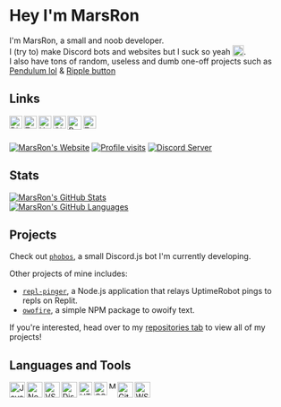 # Hey I'm MarsRon

I'm MarsRon, a small and noob developer.\
I (try to) make Discord bots and websites but I suck so yeah <img alt=":cri:" title=":cri:" width="20px" src="https://cdn.discordapp.com/emojis/745563112106754129.png" style="vertical-align: text-bottom" />.\
I also have tons of random, useless and dumb one-off projects such as [Pendulum lol](https://marsron.github.io/pendulum) & [Ripple button](https://marsron.github.io/ripple-button)



## Links

<a href="https://discord.gg/TSqw3jx">
	<img align="left" alt="Discord - MarsRon#7602" title="Discord - MarsRon#7602" width="23px" src="https://raw.githubusercontent.com/peterthehan/peterthehan/master/assets/discord.svg" />
</a>
<a href="https://twitter.com/MarsRon">
	<img align="left" alt="Twitter" title="Twitter" width="23px" src="https://raw.githubusercontent.com/peterthehan/peterthehan/master/assets/twitter.svg" />
</a>
<a href="https://www.youtube.com/c/marsron">
	<img align="left" alt="YouTube" title="YouTube" width="23px" src="https://raw.githubusercontent.com/peterthehan/peterthehan/master/assets/youtube.svg" />
</a>
<a href="https://github.com/MarsRon">
	<img align="left" alt="GitHub" title="GitHub" width="23px" src="https://raw.githubusercontent.com/peterthehan/peterthehan/master/assets/github.svg" />
</a>
<a href="https://replit.com/@MarsRon">
	<img align="left" alt="Replit" title="Replit" width="25px" src="https://upload.wikimedia.org/wikipedia/commons/b/b2/Repl.it_logo.svg" />
</a>
<a href="https://www.npmjs.com/~marsron">
	<img align="left" alt="Twitter" title="Twitter" width="23px" src="https://raw.githubusercontent.com/peterthehan/peterthehan/master/assets/npm.svg" />
</a>

<br />
<br />

[![MarsRon's Website](https://img.shields.io/badge/MarsRon%27s%20Website-%234169E1.svg?style=flat-square "MarsRon's Website")](https://marsron.github.io)
[![Profile visits](https://komarev.com/ghpvc/?username=marsron&color=4169E1&style=flat-square "Profile visits")](#hey-im-marsron)
[![Discord Server](https://img.shields.io/discord/728978543094005841?color=7289DA&logo=discord&style=flat-square&label=Server "Discord Server")](https://discord.gg/TSqw3jx)



## Stats

[![MarsRon's GitHub Stats](https://github-readme-stats.vercel.app/api?username=MarsRon&show_icons=true&theme=algolia "MarsRon's GitHub Stats")](https://github.com/MarsRon?tab=repositories)\
[![MarsRon's GitHub Languages](https://github-readme-stats.vercel.app/api/top-langs/?username=MarsRon&theme=algolia&layout=compact "MarsRon's GitHub Languages")](https://github.com/MarsRon?tab=repositories)




## Projects

Check out [`phobos`](https://marsron.github.io/phobos/), a small Discord.js bot I'm currently developing.

Other projects of mine includes:
 - [`repl-pinger`](https://marsron.github.io/repl-pinger/), a Node.js application that relays UptimeRobot pings to repls on Replit.
 - [`owofire`](https://www.npmjs.com/package/owofire), a simple NPM package to owoify text.

If you're interested, head over to my [repositories tab](https://github.com/MarsRon?tab=repositories) to view all of my projects!



## Languages and Tools

<a href="https://developer.mozilla.org/en/JavaScript">
	<img align="left" alt="JavaScript" title="JavaScript" width="28px" src="https://upload.wikimedia.org/wikipedia/commons/thumb/6/6a/JavaScript-logo.png/240px-JavaScript-logo.png" />
</a>
<a href="https://nodejs.org">
	<img align="left" alt="NodeJS" title="NodeJS"width="28px" src="https://cdn.discordapp.com/attachments/809031839032672327/813041964546785280/PikPng.com_js-logo-png_4309640.png" />
</a>
<a href="https://code.visualstudio.com">
	<img align="left" alt="VS Code" title="VS Code" width="28px" src="https://camo.githubusercontent.com/8d7e6cb87b7ad6097ae3f2c7525397f86873951a498d7007a51879c57d78a82b/68747470733a2f2f75706c6f61642e77696b696d656469612e6f72672f77696b6970656469612f636f6d6d6f6e732f7468756d622f322f32642f56697375616c5f53747564696f5f436f64655f312e31385f69636f6e2e7376672f3132303070782d56697375616c5f53747564696f5f436f64655f312e31385f69636f6e2e7376672e706e67" />
</a>
<a href="https://discord.js.org">
	<img align="left" alt="DiscordJS" title="DiscordJS" width="28px" src="https://discord.js.org/static/logo-square.png" />
</a>
<a href="https://html.com">
	<img align="left" alt="HTML" title="HTML" width="24px" src="https://cdn.discordapp.com/attachments/809031839032672327/814495978413490206/813909686449078353.png" />
</a>
<a href="https://www.w3schools.com/css/">
	<img align="left" alt="CSS" title="CSS" width="24px" src="https://cdn.discordapp.com/attachments/809031839032672327/814495960231051285/813909685542584321.png" />
</a>
<a href="https://www.mongodb.com">
	<img align="left" alt="MongoDB" title="MongoDB" width="12px" src="https://cdn.discordapp.com/attachments/809031839032672327/814491141646975016/773715536772988968.png" />
</a>
<a href="https://git-scm.com">
	<img align="left" alt="Git" title="Git" width="28px" src="https://git-scm.com/images/logos/downloads/Git-Icon-1788C.png" />
</a>
<a href="https://ubuntu.com/wsl">
	<img align="left" alt="WSL" title="WSL" width="28px" src="https://brandslogos.com/wp-content/uploads/images/ubuntu-logo-vector.svg" />
</a>
